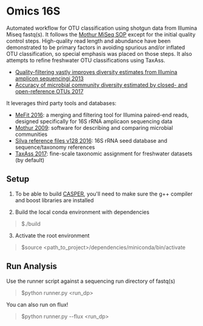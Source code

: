 # Omics 16S
Automated workflow for OTU classification using shotgun data from Illumina Miseq fastq(s).  It follows the [Mothur MiSeq SOP](https://mothur.org/wiki/MiSeq_SOP) except for the initial quality control steps.  High-quality read length and abundance have been demonstrated to be primary factors in avoiding spurious and/or inflated OTU classification, so special emphasis was placed on those steps.  It also attempts to refine freshwater OTU classifications using TaxAss.

  * [Quality-filtering vastly improves diversity estimates from Illumina amplicon sequencingi 2013](https://www.nature.com/nmeth/journal/v10/n1/full/nmeth.2276.html)
  * [Accuracy of microbial community diversity estimated by closed- and open-reference OTUs 2017](https://peerj.com/articles/3889/)


It leverages third party tools and databases:

  * [MeFit 2016](https://bmcbioinformatics.biomedcentral.com/articles/10.1186/s12859-016-1358-1): a merging and filtering tool for Illumina paired-end reads, designed specifically for 16S rRNA amplicaon sequencing data
  * [Mothur 2009](http://aem.asm.org/content/75/23/7537.full): software for describing and comparing microbial communities
  * [Silva reference files v128 2016](https://mothur.org/wiki/Silva_reference_files): 16S rRNA seed database and  sequence/taxonomy references
  * [TaxAss 2017](https://www.biorxiv.org/content/early/2017/11/05/214288): fine-scale taxonomic assignment for freshwater datasets (by default)

## Setup
1. To be able to build [CASPER](http://best.snu.ac.kr/casper/index.php?name=manual), you'll need to make sure the g++ compiler and boost libraries are installed

2. Build the local conda environment with dependencies
> $./build

3. Activate the root environment
> $source <path_to_project>/dependencies/miniconda/bin/activate


## Run Analysis
Use the runner script against a sequencing run directory of fastq(s)
> $python runner.py <run_dp>

You can also run on flux!
> $python runner.py --flux <run_dp>
